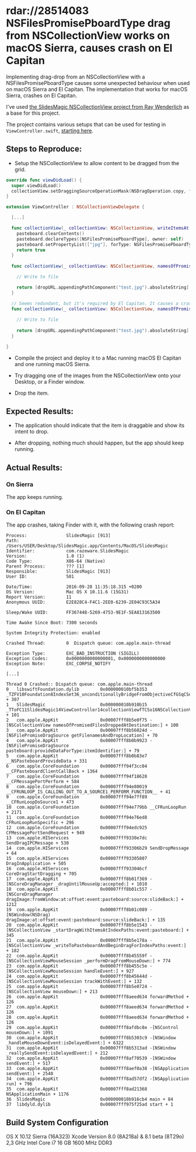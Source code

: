 # rdar://28514083 NSFilesPromisePboardType drag from NSCollectionView works on macOS Sierra, causes crash on El Capitan

Implementing drag-drop from an NSCollectionView with a NSFilesPromisePboardType causes some unexpected behaviour when used on macOS Sierra and El Capitan. The implementation that works for macOS Sierra, crashes on El Capitan.

I've used [the SlidesMagic NSCollectionView project from Ray Wenderlich](https://www.raywenderlich.com/120494/collection-views-os-x-tutorial) as a base for this project.

The project contains various setups that can be used for testing in `ViewController.swift`, [starting here](https://github.com/boyvanamstel/NSFilesPromisePboardType-NSCollectionView-crash/blob/master/SlidesMagic/ViewController.swift#L131).

## Steps to Reproduce:

* Setup the NSCollectionView to allow content to be dragged from the grid.

```Swift
override func viewDidLoad() {
  super.viewDidLoad()
  collectionView.setDraggingSourceOperationMask(NSDragOperation.copy, forLocal: false)
}

extension ViewController : NSCollectionViewDelegate {

  [...]

  func collectionView(_ collectionView: NSCollectionView, writeItemsAt indexPaths: Set<IndexPath>, to pasteboard: NSPasteboard) -> Bool {
    pasteboard.clearContents()
    pasteboard.declareTypes([NSFilesPromisePboardType], owner: self)
    pasteboard.setPropertyList(["jpg"], forType: NSFilesPromisePboardType)
    return true
  }
  
  func collectionView(_ collectionView: NSCollectionView, namesOfPromisedFilesDroppedAtDestination dropURL: URL, forDraggedItemsAt indexPaths: Set<IndexPath>) -> [String] {

    // Write to file

    return [dropURL.appendingPathComponent("test.jpg").absoluteString]
  }

  // Seems redundant, but it's required by El Capitan. It causes a crash when running on El Capitan.
  func collectionView(_ collectionView: NSCollectionView, namesOfPromisedFilesDroppedAtDestination dropURL: URL, forDraggedItemsAt indexes: IndexSet) -> [String] {
    
    // Write to file
    
    return [dropURL.appendingPathComponent("test.jpg").absoluteString]
  }

}
```

* Compile the project and deploy it to a Mac running macOS El Capitan and one running macOS Sierra.

* Try dragging one of the images from the NSCollectionView onto your Desktop, or a Finder window.

* Drop the item.

## Expected Results:

* The application should indicate that the item is draggable and show its intent to drop.

* After dropping, nothing much should happen, but the app should keep running.

## Actual Results:

### On Sierra

The app keeps running.

### On El Capitan

The app crashes, taking Finder with it, with the following crash report:

```
Process:               SlidesMagic [913]
Path:                  /Users/USER/Desktop/SlidesMagic.app/Contents/MacOS/SlidesMagic
Identifier:            com.razeware.SlidesMagic
Version:               1.0 (1)
Code Type:             X86-64 (Native)
Parent Process:        ??? [1]
Responsible:           SlidesMagic [913]
User ID:               501

Date/Time:             2016-09-28 11:35:18.315 +0200
OS Version:            Mac OS X 10.11.6 (15G31)
Report Version:        11
Anonymous UUID:        E2E828C4-F4C1-2EE0-6239-2E04C93C5A34

Sleep/Wake UUID:       FF367448-5269-4753-9E1F-5EA813163500

Time Awake Since Boot: 7300 seconds

System Integrity Protection: enabled

Crashed Thread:        0  Dispatch queue: com.apple.main-thread

Exception Type:        EXC_BAD_INSTRUCTION (SIGILL)
Exception Codes:       0x0000000000000001, 0x0000000000000000
Exception Note:        EXC_CORPSE_NOTIFY

[...]

Thread 0 Crashed:: Dispatch queue: com.apple.main-thread
0   libswiftFoundation.dylib        0x000000010bf5b353 _TZFV10Foundation8IndexSet36_unconditionallyBridgeFromObjectiveCfGSqCSo10NSIndexSet_S0_ + 307
1   SlidesMagic                     0x000000010b910b15 _TToFC11SlidesMagic14ViewController14collectionViewfTCSo16NSCollectionView40namesOfPromisedFilesDroppedAtDestinationV10Foundation3URL17forDraggedItemsAtVS2_8IndexSet_GSaSS_ + 101
2   com.apple.AppKit                0x00007fff8b5e0f75 -[NSCollectionView namesOfPromisedFilesDroppedAtDestination:] + 100
3   com.apple.AppKit                0x00007fff8b56024d -[NSFilePromiseDragSource getFilenamesAndDropLocation] + 70
4   com.apple.AppKit                0x00007fff8b0b9923 -[NSFilePromiseDragSource pasteboard:provideDataForType:itemIdentifier:] + 79
5   com.apple.AppKit                0x00007fff8b0b83e7 __NSPasteboardProvideData + 331
6   com.apple.CoreFoundation        0x00007fff94f3cc04 __CFPasteboardClientCallBack + 1364
7   com.apple.CoreFoundation        0x00007fff94f18628 __CFMessagePortPerform + 584
8   com.apple.CoreFoundation        0x00007fff94e80019 __CFRUNLOOP_IS_CALLING_OUT_TO_A_SOURCE1_PERFORM_FUNCTION__ + 41
9   com.apple.CoreFoundation        0x00007fff94e7ff89 __CFRunLoopDoSource1 + 473
10  com.apple.CoreFoundation        0x00007fff94e779bb __CFRunLoopRun + 2171
11  com.apple.CoreFoundation        0x00007fff94e76ed8 CFRunLoopRunSpecific + 296
12  com.apple.CoreFoundation        0x00007fff94edc925 CFMessagePortSendRequest + 949
13  com.apple.HIServices            0x00007fff9330e7dc SendDragIPCMessage + 530
14  com.apple.HIServices            0x00007fff93306b29 SendDropMessage + 64
15  com.apple.HIServices            0x00007fff93305807 DragInApplication + 505
16  com.apple.HIServices            0x00007fff933046cf CoreDragStartDragging + 705
17  com.apple.AppKit                0x00007fff8b01f369 -[NSCoreDragManager _dragUntilMouseUp:accepted:] + 1010
18  com.apple.AppKit                0x00007fff8b01c557 -[NSCoreDragManager dragImage:fromWindow:at:offset:event:pasteboard:source:slideBack:] + 1212
19  com.apple.AppKit                0x00007fff8b01c089 -[NSWindow(NSDrag) dragImage:at:offset:event:pasteboard:source:slideBack:] + 135
20  com.apple.AppKit                0x00007fff8b5e1543 -[NSCollectionView _startDragWithItemsAtIndexPaths:event:pasteboard:] + 345
21  com.apple.AppKit                0x00007fff8b5e178a -[NSCollectionView _writeToPasteboardAndBeginDragForIndexPaths:event:] + 182
22  com.apple.AppKit                0x00007fff8b45559f -[NSCollectionViewMouseSession _performDragFromMouseDown:] + 774
23  com.apple.AppKit                0x00007fff8b455c5e -[NSCollectionViewMouseSession handleEvent:] + 927
24  com.apple.AppKit                0x00007fff8b45644d -[NSCollectionViewMouseSession trackWithEvent:] + 132
25  com.apple.AppKit                0x00007fff8b5e0724 -[NSCollectionView mouseDown:] + 213
26  com.apple.AppKit                0x00007fff8aeed634 forwardMethod + 126
27  com.apple.AppKit                0x00007fff8aeed634 forwardMethod + 126
28  com.apple.AppKit                0x00007fff8aeed634 forwardMethod + 126
29  com.apple.AppKit                0x00007fff8afdbc8e -[NSControl mouseDown:] + 1091
30  com.apple.AppKit                0x00007fff8b5303c9 -[NSWindow _handleMouseDownEvent:isDelayedEvent:] + 6322
31  com.apple.AppKit                0x00007fff8b5313ad -[NSWindow _reallySendEvent:isDelayedEvent:] + 212
32  com.apple.AppKit                0x00007fff8af70539 -[NSWindow sendEvent:] + 517
33  com.apple.AppKit                0x00007fff8aef0a38 -[NSApplication sendEvent:] + 2540
34  com.apple.AppKit                0x00007fff8ad57df2 -[NSApplication run] + 796
35  com.apple.AppKit                0x00007fff8ad21368 NSApplicationMain + 1176
36  SlidesMagic                     0x000000010b916cb4 main + 84
37  libdyld.dylib                   0x00007fff975f25ad start + 1
```

## Build System Configuration

OS X 10.12 Sierra (16A323)
Xcode Version 8.0 (8A218a) & 8.1 beta (8T29o)
2,3 GHz Intel Core i7
16 GB 1600 MHz DDR3
